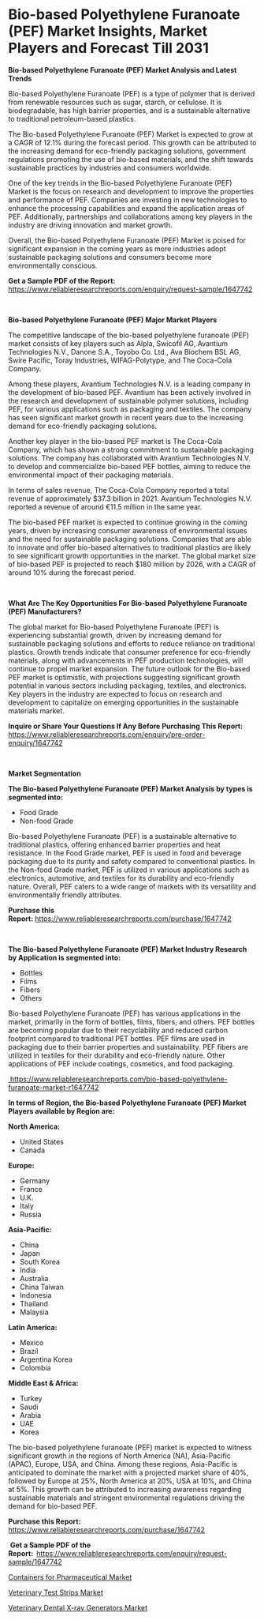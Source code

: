 <p><h1>Bio-based Polyethylene Furanoate (PEF) Market Insights, Market Players and Forecast Till 2031</h1></p><p><strong>Bio-based Polyethylene Furanoate (PEF) Market Analysis and Latest Trends</strong></p>
<p><p>Bio-based Polyethylene Furanoate (PEF) is a type of polymer that is derived from renewable resources such as sugar, starch, or cellulose. It is biodegradable, has high barrier properties, and is a sustainable alternative to traditional petroleum-based plastics. </p><p>The Bio-based Polyethylene Furanoate (PEF) Market is expected to grow at a CAGR of 12.1% during the forecast period. This growth can be attributed to the increasing demand for eco-friendly packaging solutions, government regulations promoting the use of bio-based materials, and the shift towards sustainable practices by industries and consumers worldwide.</p><p>One of the key trends in the Bio-based Polyethylene Furanoate (PEF) Market is the focus on research and development to improve the properties and performance of PEF. Companies are investing in new technologies to enhance the processing capabilities and expand the application areas of PEF. Additionally, partnerships and collaborations among key players in the industry are driving innovation and market growth.</p><p>Overall, the Bio-based Polyethylene Furanoate (PEF) Market is poised for significant expansion in the coming years as more industries adopt sustainable packaging solutions and consumers become more environmentally conscious.</p></p>
<p><strong>Get a Sample PDF of the Report:&nbsp;</strong> <a href="https://www.reliableresearchreports.com/enquiry/request-sample/1647742">https://www.reliableresearchreports.com/enquiry/request-sample/1647742</a></p>
<p>&nbsp;</p>
<p><strong>Bio-based Polyethylene Furanoate (PEF) Major Market Players</strong></p>
<p><p>The competitive landscape of the bio-based polyethylene furanoate (PEF) market consists of key players such as Alpla, Swicofil AG, Avantium Technologies N.V., Danone S.A., Toyobo Co. Ltd., Ava Biochem BSL AG, Swire Pacific, Toray Industries, WIFAG-Polytype, and The Coca-Cola Company.</p><p>Among these players, Avantium Technologies N.V. is a leading company in the development of bio-based PEF. Avantium has been actively involved in the research and development of sustainable polymer solutions, including PEF, for various applications such as packaging and textiles. The company has seen significant market growth in recent years due to the increasing demand for eco-friendly packaging solutions.</p><p>Another key player in the bio-based PEF market is The Coca-Cola Company, which has shown a strong commitment to sustainable packaging solutions. The company has collaborated with Avantium Technologies N.V. to develop and commercialize bio-based PEF bottles, aiming to reduce the environmental impact of their packaging materials.</p><p>In terms of sales revenue, The Coca-Cola Company reported a total revenue of approximately $37.3 billion in 2021. Avantium Technologies N.V. reported a revenue of around €11.5 million in the same year.</p><p>The bio-based PEF market is expected to continue growing in the coming years, driven by increasing consumer awareness of environmental issues and the need for sustainable packaging solutions. Companies that are able to innovate and offer bio-based alternatives to traditional plastics are likely to see significant growth opportunities in the market. The global market size of bio-based PEF is projected to reach $180 million by 2026, with a CAGR of around 10% during the forecast period.</p></p>
<p>&nbsp;</p>
<p><strong>What Are The Key Opportunities For Bio-based Polyethylene Furanoate (PEF) Manufacturers?</strong></p>
<p><p>The global market for Bio-based Polyethylene Furanoate (PEF) is experiencing substantial growth, driven by increasing demand for sustainable packaging solutions and efforts to reduce reliance on traditional plastics. Growth trends indicate that consumer preference for eco-friendly materials, along with advancements in PEF production technologies, will continue to propel market expansion. The future outlook for the Bio-based PEF market is optimistic, with projections suggesting significant growth potential in various sectors including packaging, textiles, and electronics. Key players in the industry are expected to focus on research and development to capitalize on emerging opportunities in the sustainable materials market.</p></p>
<p><strong>Inquire or Share Your Questions If Any Before Purchasing This Report:</strong> <a href="https://www.reliableresearchreports.com/enquiry/pre-order-enquiry/1647742">https://www.reliableresearchreports.com/enquiry/pre-order-enquiry/1647742</a></p>
<p>&nbsp;</p>
<p><strong>Market Segmentation</strong></p>
<p><strong>The Bio-based Polyethylene Furanoate (PEF) Market Analysis by types is segmented into:</strong></p>
<p><ul><li>Food Grade</li><li>Non-food Grade</li></ul></p>
<p><p>Bio-based Polyethylene Furanoate (PEF) is a sustainable alternative to traditional plastics, offering enhanced barrier properties and heat resistance. In the Food Grade market, PEF is used in food and beverage packaging due to its purity and safety compared to conventional plastics. In the Non-food Grade market, PEF is utilized in various applications such as electronics, automotive, and textiles for its durability and eco-friendly nature. Overall, PEF caters to a wide range of markets with its versatility and environmentally friendly attributes.</p></p>
<p><strong>Purchase this Report:&nbsp;</strong><a href="https://www.reliableresearchreports.com/purchase/1647742">https://www.reliableresearchreports.com/purchase/1647742</a></p>
<p>&nbsp;</p>
<p><strong>The Bio-based Polyethylene Furanoate (PEF) Market Industry Research by Application is segmented into:</strong></p>
<p><ul><li>Bottles</li><li>Films</li><li>Fibers</li><li>Others</li></ul></p>
<p><p>Bio-based Polyethylene Furanoate (PEF) has various applications in the market, primarily in the form of bottles, films, fibers, and others. PEF bottles are becoming popular due to their recyclability and reduced carbon footprint compared to traditional PET bottles. PEF films are used in packaging due to their barrier properties and sustainability. PEF fibers are utilized in textiles for their durability and eco-friendly nature. Other applications of PEF include coatings, cosmetics, and food packaging.</p></p>
<p><a href="https://www.reliableresearchreports.com/bio-based-polyethylene-furanoate-market-r1647742">&nbsp;https://www.reliableresearchreports.com/bio-based-polyethylene-furanoate-market-r1647742</a></p>
<p><strong>In terms of Region, the Bio-based Polyethylene Furanoate (PEF) Market Players available by Region are:</strong></p>
<p>
    <p> <strong> North America: </strong>
        <ul>
            <li>United States</li>
            <li>Canada</li>
        </ul>
        </p> 
    <p> <strong> Europe: </strong>
        <ul>
            <li>Germany</li>
            <li>France</li>
            <li>U.K.</li>
            <li>Italy</li>
            <li>Russia</li>
        </ul>
        </p> 
    <p> <strong> Asia-Pacific: </strong>
        <ul>
            <li>China</li>
            <li>Japan</li>
            <li>South Korea</li>
            <li>India</li>
            <li>Australia</li>
            <li>China Taiwan</li>
            <li>Indonesia</li>
            <li>Thailand</li>
            <li>Malaysia</li>
        </ul>
        </p> 
    <p> <strong> Latin America: </strong>
        <ul>
            <li>Mexico</li>
            <li>Brazil</li>
            <li>Argentina Korea</li>
            <li>Colombia</li>
        </ul>
        </p> 
    <p> <strong> Middle East & Africa: </strong>
        <ul>
            <li>Turkey</li>
            <li>Saudi</li>
            <li>Arabia</li>
            <li>UAE</li>
            <li>Korea</li>
        </ul>
    </p>
    </p>
<p><p>The bio-based polyethylene furanoate (PEF) market is expected to witness significant growth in the regions of North America (NA), Asia-Pacific (APAC), Europe, USA, and China. Among these regions, Asia-Pacific is anticipated to dominate the market with a projected market share of 40%, followed by Europe at 25%, North America at 20%, USA at 10%, and China at 5%. This growth can be attributed to increasing awareness regarding sustainable materials and stringent environmental regulations driving the demand for bio-based PEF.</p></p>
<p><strong>Purchase this Report: </strong><a href="https://www.reliableresearchreports.com/purchase/1647742">https://www.reliableresearchreports.com/purchase/1647742</a></p>
<p>&nbsp;<strong>Get a Sample PDF of the Report:&nbsp;&nbsp;</strong><a href="https://www.reliableresearchreports.com/enquiry/request-sample/1647742">https://www.reliableresearchreports.com/enquiry/request-sample/1647742</a></p>
<p><strong></strong></p>
<p><p><a href="https://www.linkedin.com/pulse/containers-pharmaceutical-market-insight-trends-growth-forecasted-64f4f">Containers for Pharmaceutical Market</a></p><p><a href="https://www.linkedin.com/pulse/veterinary-test-strips-market-exploring-share-trends-future-o7y2f">Veterinary Test Strips Market</a></p><p><a href="https://www.linkedin.com/pulse/veterinary-dental-x-ray-generators-market-size-cagr-trends-3wryf">Veterinary Dental X-ray Generators Market</a></p></p>
